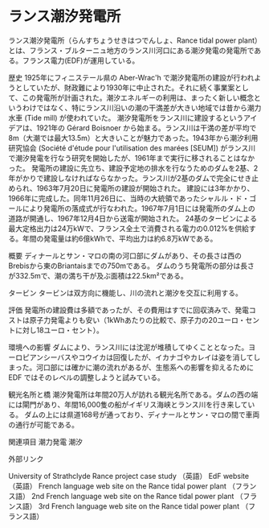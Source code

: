 # ランス潮汐発電所

ランス潮汐発電所（らんすちょうせきはつでんしょ、Rance tidal power plant）とは、フランス・ブルターニュ地方のランス川河口にある潮汐発電の発電所である。フランス電力(EDF)が運用している。

歴史
1925年にフィニステール県の Aber-Wrac'h で潮汐発電所の建設が行われようとしていたが、財政難により1930年に中止された。それに続く事業案として、この発電所が計画された。潮汐エネルギーの利用は、まったく新しい概念というわけではなく、特にランス川沿いの潮の干満差が大きい地域では昔から潮力水車 (Tide mill) が使われていた。
潮汐発電所をランス川に建設するというアイデアは、1921年の Gérard Boisnoer から始まる。ランス川は干満の差が平均で8m（大潮では最大13.5m）と大きいことが魅力であった。1943年から潮汐利用研究協会 (Société d'étude pour l'utilisation des marées [SEUM]) がランス川で潮汐発電を行なう研究を開始したが、1961年まで実行に移されることはなかった。
発電所の建設に先立ち、建設予定地の排水を行なうためのダムを2基、2年がかりで建設しなければならなかった。ランス川が2基のダムで完全にせき止められ、1963年7月20日に発電所の建設が開始された。
建設には3年かかり、1966年に完成した。同年11月26日に、当時の大統領であったシャルル・ド・ゴールにより発電所の落成式が行なわれた。1967年7月1日には発電所のダム上の道路が開通し、1967年12月4日から送電が開始された。
24基のタービンによる最大定格出力は24万kWで、フランス全土で消費される電力の0.012%を供給する。年間の発電量は約6億kWhで、平均出力は約6.8万kWである。

概要
ディナールとサン・マロの南の河口部にダムがあり、その長さは西のBrebisから東のBriantaisまでの750mである。
ダムのうち発電所の部分は長さが332.5mで、潮の満ち干が及ぶ面積は22.5km²である。

タービン
タービンは双方向に機能し、川の流れと潮汐を交互に利用する。

評価
発電所の建設費は多額であったが、その費用はすでに回収済みで、発電コストは原子力発電よりも安い（1kWhあたりの比較で、原子力の20ユーロ・セントに対し18ユーロ・セント）。

環境への影響
ダムにより、ランス川には沈泥が堆積してゆくこととなった。ヨーロピアンシーバスやコウイカは回復したが、イカナゴやカレイは姿を消してしまった。河口部には確かに潮の流れがあるが、生態系への影響を抑えるために EDF ではそのレベルの調整しようと試みている。

観光名所と橋
潮汐発電所は年間20万人が訪れる観光名所である。ダムの西の端には閘門があり、年間16,000隻の船がイギリス海峡とランス川を行き来している。
ダムの上には県道168号が通っており、ディナールとサン・マロの間で車両の通行が可能である。

関連項目
潮力発電
潮汐

外部リンク

University of Strathclyde Rance project case study （英語）
EdF website （英語）
French language web site on the Rance tidal power plant （フランス語）
2nd French language web site on the Rance tidal power plant （フランス語）
3rd French language web site on the Rance tidal power plant （フランス語）
